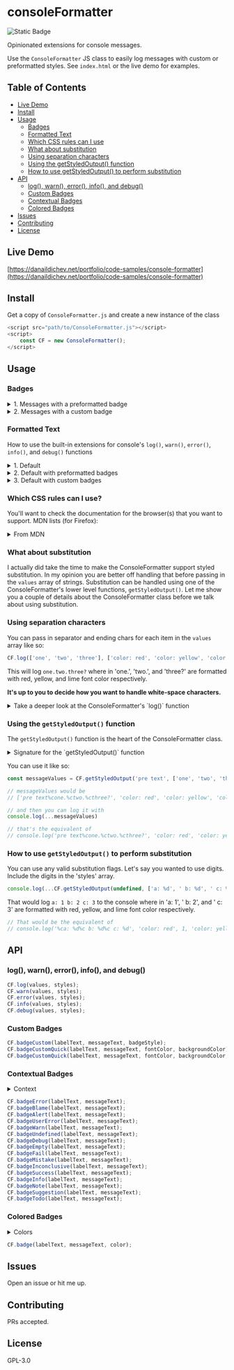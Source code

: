 # consoleFormatter

![Static Badge](https://img.shields.io/badge/version-1-blue)

Opinionated extensions for console messages.

Use the `ConsoleFormatter` JS class to easily log messages with custom or preformatted styles. See `index.html` or the live demo for examples.

## Table of Contents

- [Live Demo](#live-demo)
- [Install](#install)
- [Usage](#usage)
    - [Badges](#badges)
    - [Formatted Text](#formatted-text)
    - [Which CSS rules can I use](#which-css-rules-can-i-use)
    - [What about substitution](#what-about-substitution)
    - [Using separation characters](#using-separation-characters)
    - [Using the getStyledOutput() function](#uisng-the-getstyledoutput-function)
    - [How to use getStyledOutput() to perform substitution](#how-to-use-getstyledoutput-to-perform-substitution)
- [API](#api)
    - [log(), warn(), error(), info(), and debug()](#log-warn-error-info-and-debug)
    - [Custom Badges](#custom-badges)
    - [Contextual Badges](#contextual-badges)
    - [Colored Badges](#colored-badges)
- [Issues](#issues)
- [Contributing](#contributing)
- [License](#license)

## Live Demo

[https://danaildichev.net/portfolio/code-samples/console-formatter](https://danaildichev.net/portfolio/code-samples/console-formatter)

## Install

Get a copy of `ConsoleFormatter.js` and create a new instance of the class

```javascript
<script src="path/to/ConsoleFormatter.js"></script>
<script>
    const CF = new ConsoleFormatter();
</script>
```

## Usage

### Badges

<details>

<summary>1. Messages with a preformatted badge</summary>

```javascript
// this will log a message with a green badge
// the badge's label will be: Hooray
// the message will be: You logged a message with a green badge
CF.badge('Hooray', 'You logged a message with a green badge', 'green');
```

There are 19 colored badges and 17 contextual badges

<details>

<summary>Colored badges</summary>

```javascript
blank: '',
black: 'color: white; background-color: black;',
gray: 'color: white; background-color: #444;',
white: 'color: black; background-color: white;',
red: 'color: white; background-color: red;',
orange: 'color: black; background-color: orange;',
yellow: 'color: black; background-color: yellow;',
lime: 'color: black; background-color: lime;',
green: 'color: white; background-color: green;',
cyan: 'color: black; background-color: cyan;',
sky: 'color: white; background-color: deepskyblue;',
blue: 'color: white; background-color: blue;',
navy: 'color: white; background-color: navy;',
dusk: 'color: white; background-color: mediumslateblue;',
indigo: 'color: white; background-color: indigo;',
violet: 'color: white; background-color: violet;',
purple: 'color: white; background-color: purple;',
fuchsia: 'color: white; background-color: fuchsia;',
pink: 'color: white; background-color: deeppink;'
```

</details>

<details>

<summary>Contextual badges</summary>

```javascript
// errors
error: 'color: red; background-color: #3d0000; border-inline: 2px solid red;',
blame: 'color: orange; background-color: #3d2600; border-inline: 2px solid orange;',
alert: 'color: yellow; background-color: #262316; border-inline: 2px solid yellow;',

// warnings
userError: 'color: orange; background-color: #3d2600; border-inline: 2px solid orange;',
warn: 'color: yellow; background-color: #262316; border-inline: 2px solid yellow;',

// troubleshooting
undefined: 'color: white; background-color: black; border-inline: 2px solid black;',
debug: 'color: white; background-color: black; border-inline: 2px solid white;',
empty: 'color: #bbb; background-color: #444; border-inline: 2px solid #bbb; border-radius:',
default: 'color: black; background-color: white; border-inline: 2px solid white;',
fail: 'color: red; background-color: #3d0000; border-inline: 2px solid red;',
mistake: 'color: orange; background-color: #3d2600; border-inline: 2px solid orange;',
inconclusive: 'color: yellow; background-color: #262316; border-inline: 2px solid yellow;',
success: 'color: lime; background-color: #003d00; border-inline: 2px solid lime;',
info: 'color: darkturquoise; background-color: #003d3d; border-inline: 2px solid darkturquoise;',
note: 'color: deepskyblue; background-color: #00003d; border-inline: 2px solid deepskyblue;',
suggestion: 'color: violet; background-color: indigo; border-inline: 2px solid violet;',
todo: 'color: fuchsia; background-color: #3d003d; border-inline: 2px solid fuchsia;'

// all contextual badges additionally include 'border-radius: 0.5rem 1rem; font-weight: bold; padding: 0 0.5rem'
```

</details>

Contextual badges have a corresponding function, for example:

```javascript
// this will log a message with a success badge
// the badge's label will be: SUCCESS
// the message will be: A test case passed
CF.badgeSuccess('SUCCESS', 'A test case passed');
```

</details>

<details>

<summary>2. Messages with a custom badge</summary>

There are 3 variations for a custom badge.

<details>

<summary>Variation 1 - a fully custom badge</summary>

```javascript
// a fully custom badge
/**
* @param {String} labelText
* @param {String} messageText
* @param {String} badgeStyle CSS rules
*/
CF.badgeCustom(labelText, messageText, badgeStyle);

// e.g.
CF.badgeCustom('CUSTOM 1', 'A fully customized badge with a message', 'color: white; background-color: tomato; font-weight: bold; padding: 0 0.5rem; border-radius: 0.25rem; border: 1px solid white');
```

</details>

<details>

<summary>Variation 2 -  a badge with custom font and background color</summary>

```javascript
// a badge with custom font and background color
/**
* @param {String} labelText
* @param {String} messageText
* @param {String} fontColor CSS color name or value
* @param {String} backgroundColor CSS color name or value
*/
CF.badgeCustom(labelText, messageText, fontColor, backgroundColor);

// e.g.
CF.badgeCustomQuick('CUSTOM 2', 'A default badge with custom color and background-color', 'darkviolet', 'lavender');
```

</details>

<details>

<summary>Variation 3 -  a badge with custom font, background color, and extra CSS</summary>

```javascript
// a badge with custom font, background color, and extra CSS
/**
* @param {String} labelText
* @param {String} messageText
* @param {String} fontColor CSS color name or value
* @param {String} backgroundColor CSS color name or value
* @param {String} extraCSS CSS rules. NOTE: Consoles do not support every possible CSS property
*/
CF.badgeCustom(labelText, messageText, fontColor, backgroundColor, extraCSS);

// e.g.
CF.badgeCustomQuick('CUSTOM 3', 'A default badge with custom color and background-color and extra CSS', 'darkviolet', 'lavender', 'border-inline: 4px solid darkviolet');
```

</details>

</details>

### Formatted Text

How to use the built-in extensions for console's `log()`, `warn()`, `error()`, `info()`, and `debug()` functions

<details>

<summary>1. Default</summary>

```javascript
/**
* @param {Array} values A list of strings to be joined into a formatted console message
* @param {Array} styles A list of CSS rules to be applied to a each formatted span of the console message
*/
CF.log(values, styles);
CF.warn(values, styles);
CF.error(values, styles);
CF.info(values, styles);
CF.debug(values, styles);

// e.g.
CF.log(['Multi styled ', 'log ', 'output.'], ['color: red', 'color: white', 'color: lime']);
```

</details>

<details>

<summary>2. Default with preformatted badges</summary>

```javascript
// it's the same as this:

/**
* @param {Array} values A list of strings to be joined into a formatted console message
* @param {Array} styles A list of CSS rules to be applied to a each formatted span of the console message
*/
CF.log(values, styles);

// but in practice it would look like:
CF.log(['Example', 'badge and message ', 'with multi styled text.'], [CF.getBadgeStyle('pink'), 'color: deeppink; margin-left: 0.5rem', 'color: lime']);
// where in you'd have a pink badge whose label is: Example
// followed by the text, 'badge and message ', with deeppink font color and 0.5rem left margin
// followed by the text, 'with multi styled text.', with lime font color
```

</details>

<details>

<summary>3. Default with custom badges</summary>

There is more than one way to do this, but essentially you've just circled back to using `CF.log(values, styles)`.

</details>

### Which CSS rules can I use?

You'll want to check the documentation for the browser(s) that you want to support. MDN lists (for Firefox):

<details>

<summary>From MDN</summary>

- `background` (and its longhand equivalents)
- `border` (and its longhand equivalents)
- `border-radius`
- `box-decoration-break`
- `box-shadow`
- `clear` and `float`
- `color`
- `cursor`
- `display`
- `font` (and its longhand equivalents)
- `line-height`
- `margin`
- `outline` (and its longhand equivalents)
- `padding`
- `text-*` (properties such as text-transform)
- `white-space`
- `word-spacing` and `word-break`
- `writing-mode`

</details>

### What about substitution

I actually did take the time to make the ConsoleFormatter support styled substitution. In my opinion you are better off handling that before passing in the `values` array of strings. Substitution can be handled using one of the ConsoleFormatter's lower level functions, `getStyledOutput()`. Let me show you a couple of details about the ConsoleFormatter class before we talk about using substitution.

### Using separation characters

You can pass in separator and ending chars for each item in the `values` array like so:

```javascript
CF.log(['one', 'two', 'three'], ['color: red', 'color: yellow', 'color: lime'], '.', '?');
```

This will log `one.two.three?` where in 'one.', 'two.', and 'three?' are formatted with red, yellow, and lime font color respectively.

**It's up to you to decide how you want to handle white-space characters.**

<details>

<summary>Take a deeper look at the ConsoleFormatter's `log()` function</summary>

```javascript
/**
 * Calls getStyledOutput() to build a console output string. Uses console.log().
 *
 * @param {Array} values A list that will be used to build the output
 * @param {Array} styles A list of CSS rules that will be used to style the values
 * @param {String} [separatorChars] Optional. String to separate the values. Default ''.
 * @param {String} [endChars] Optional. String to append to the last value as a separator. Default ''.
 */
log(values, styles, separatorChars = '', endChars = '')
{
    console.log(...this.getStyledOutput(undefined, values, separatorChars, endChars, styles))
}
```

</details>

### Using the `getStyledOutput()` function

The `getStyledOutput()` function is the heart of the ConsoleFormatter class.

<details>

<summary>Signature for the `getStyledOutput()` function</summary>

```javascript
/**
 * Creates an array from [values], [styles], and the optional parameters which can be spread into a console message
 * Handles array length mismatch error for values and styles with or without substitution flags.
 *
 * @param {String} [preText] Optional. A string that can be prepended to the output. Default undefined.
 * @param {Array} values A list that will be used to build the output
 * @param {String} [separatorChars] Optional. String to separate the values. Default ''.
 * @param {String} [endChars] Optional. String to append to the last value as a separator. Default ''.
 * @param {Array} styles A list of CSS rules that will be used to style the values
 * @param {String} [postText] Optional. A string that can be appended to the output. Default undefined.
 * @param {Boolean} [valuesIncludeSubstitutions] Optional. Does 1 or more members of the values array use string substitution. Default false.
 *
 * @return {*[]} Array of arguments for a console function. E.g. console.log(...output)
 */
getStyledOutput(
    preText = undefined,
    values,
    separatorChars = '',
    endChars = '',
    styles,
    postText = undefined,
    valuesIncludeSubstitutions = false
)
```

</details>

You can use it like so:

```javascript
const messageValues = CF.getStyledOutput('pre text', ['one', 'two', 'three'], '.', '?', ['color: red', 'color: yellow', 'color: lime'], 'post text', false)

// messageValues would be
// ['pre text%cone.%ctwo.%cthree?', 'color: red', 'color: yellow', 'color: lime', 'post text']

// and then you can log it with
console.log(...messageValues)

// that's the equivalent of
// console.log('pre text%cone.%ctwo.%cthree?', 'color: red', 'color: yellow', 'color: lime', 'post text')
```

### How to use `getStyledOutput()` to perform substitution

You can use any valid substitution flags. Let's say you wanted to use digits. Include the digits in the 'styles' array.

```javascript
console.log(...CF.getStyledOutput(undefined, ['a: %d', ' b: %d', ' c: %d'], '', '', ['color: red', 1, 'color: yellow', 2, 'color: lime', 3], undefined, true))
```

That would log `a: 1 b: 2 c: 3` to the console where in 'a: 1', ' b: 2', and ' c: 3' are formatted with red, yellow, and lime font color respectively.

```javascript
// That would be the equivalent of
// console.log('%ca: %d%c b: %d%c c: %d', 'color: red', 1, 'color: yellow', 2, 'color: lime', 3)
```

## API

### log(), warn(), error(), info(), and debug()

```javascript
CF.log(values, styles);
CF.warn(values, styles);
CF.error(values, styles);
CF.info(values, styles);
CF.debug(values, styles);
```

### Custom Badges

```javascript
CF.badgeCustom(labelText, messageText, badgeStyle);
CF.badgeCustomQuick(labelText, messageText, fontColor, backgroundColor);
CF.badgeCustomQuick(labelText, messageText, fontColor, backgroundColor, extraCSS);
```

### Contextual Badges

<details>

<summary>Context</summary>

- ERROR: For catching exceptions
- BLAME: Dev or 3rd party wrote faulty code
- ALERT: Dev sees a (possible) problem and can\'t or won\'t preemptively fix it. For use with interrupting program execution, to obtain more input from the user.
- USER ERROR: The user is doing something incorrectly
- WARNING: Used to notify the user that Dev saw a (possible) problem, preemptively "fixed it", and it is possible/likely that data/calculations/output/etc. may not progress as desired or come out as intended.
- UNDEFINED: A query was made on an undefined object
- DEBUG: For use with console.debug()
- EMPTY: A query returned null, "", or 0
- FAIL: A test case did not pass
- MISTAKE: A test case is a non-sequitur
- INCONCLUSIVE: A test case was unable to be validated, e.g. hung process, not enough data, etc
- SUCCESS: A test case passed
- INFO: For describing a local detail or circumstance
- NOTE: For adding contextual tangential information. E.g. "For more information see someLink"
- SUGGESTION: Advice or instructions for the user from the dev
- TO DO: Reminder for the Dev to finish something

</details>

```javascript
CF.badgeError(labelText, messageText);
CF.badgeBlame(labelText, messageText);
CF.badgeAlert(labelText, messageText);
CF.badgeUserError(labelText, messageText);
CF.badgeWarn(labelText, messageText);
CF.badgeUndefined(labelText, messageText);
CF.badgeDebug(labelText, messageText);
CF.badgeEmpty(labelText, messageText);
CF.badgeFail(labelText, messageText);
CF.badgeMistake(labelText, messageText);
CF.badgeInconclusive(labelText, messageText);
CF.badgeSuccess(labelText, messageText);
CF.badgeInfo(labelText, messageText);
CF.badgeNote(labelText, messageText);
CF.badgeSuggestion(labelText, messageText);
CF.badgeTodo(labelText, messageText);
```



### Colored Badges

<details>

<summary>Colors</summary>

- black
- gray
- white
- violet
- fuchsia
- pink
- red
- orange
- yellow
- lime
- green
- cyan
- sky
- blue
- navy
- dusk
- indigo
- purple

</details>

```javascript
CF.badge(labelText, messageText, color);
```

## Issues

Open an issue or hit me up.

## Contributing

PRs accepted.

## License

GPL-3.0
